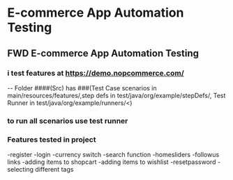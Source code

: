 # E-commerce App Automation Testing

## FWD E-commerce App Automation Testing
### i test features at https://demo.nopcommerce.com/
-- Folder ####(Src) has
###(Test Case scenarios in main/resources/features/,step defs in test/java/org/example/stepDefs/, Test Runner in test/java/org/example/runners/<)

### to run all scenarios use test runner

### Features tested in project
-register
-login
-currency switch
-search function
-homesliders
-followus links
-adding items to shopcart
-adding items to wishlist
-resetpassword
-selecting different tags
